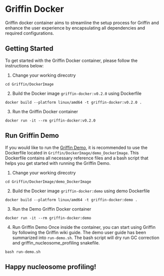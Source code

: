 # Griffin Docker
Griffin docker container aims to streamline the setup process for Griffin and enhance the user experience by encapsulating all dependencies and required configurations. 

## Getting Started
To get started with the Griffin Docker container, please follow the instructions below:
1. Change your working direcotry
```
cd Griffin/DockerImage
```
2. Build the Docker image `griffin-docker:v0.2.0` using Dockerfile
```
docker build --platform linux/amd64 -t griffin-docker:v0.2.0 .
```
3. Run the Griffin Docker container
```
docker run -it --rm griffin-docker:v0.2.0
```

## Run Griffin Demo
If you would like to run the [Griffin Demo](https://github.com/adoebley/Griffin/wiki), it is recommended to use the 
Dockerfile located in `Griffin/DockerImage/demo_DockerImage`. This Dockerfile contains all necessary reference files 
and a bash script that helps you get started with running the Griffin Demo.

1. Change your working direcotry
```
cd Griffin/DockerImage/demo_DockerImage
```
2. Build the Docker image `griffin-docker:demo` using demo Dockerfile
```
docker build --platform linux/amd64 -t griffin-docker:demo .
```
3. Run the Demo Griffin Docker container
```
docker run -it --rm griffin-docker:demo
```
4. Run Griffin Demo
Once inside the container, you can start using Griffin by following the Griffin wiki guide.
The demo user guide has been summarized into `run-demo.sh`. The bash script will dry run 
GC correction and griffin_nucleosome_profiling snakefile. 
```
bash run-demo.sh
```

## Happy nucleosome profiling!
